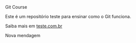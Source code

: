 Git Course

Este é um repositório teste para ensinar como o Git funciona.

Saiba mais em [teste.com.br](http:\\teste.com.br)

Nova mendagem 

